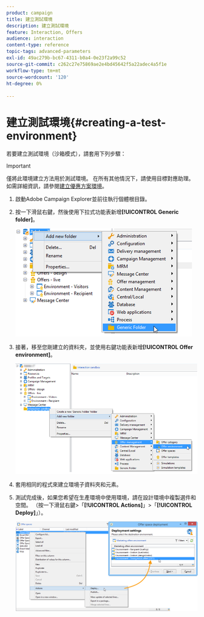 ```yaml
---
product: campaign
title: 建立測試環境
description: 建立測試環境
feature: Interaction, Offers
audience: interaction
content-type: reference
topic-tags: advanced-parameters
exl-id: 49ac279b-bc67-4311-b0a4-0e23f2a99c52
source-git-commit: c262c27e75869ae2e4bd45642f5a22adec4a5f1e
workflow-type: tm+mt
source-wordcount: '120'
ht-degree: 0%

---
```


# 建立測試環境{#creating-a-test-environment}



若要建立測試環境（沙箱模式），請套用下列步驟：

>[!IMPORTANT]
>
>僅將此環境建立方法用於測試環境。 在所有其他情況下，請使用目標對應助理。 如需詳細資訊，請參閱[建立優惠方案環境](../../interaction/using/live-design-environments.md#creating-an-offer-environment)。

1. 啟動Adobe Campaign Explorer並前往執行個體根目錄。
1. 按一下滑鼠右鍵，然後使用下拉式功能表新增&#x200B;**[!UICONTROL Generic folder]**。

   ![](assets/offer_env_creation_001.png)

1. 接著，移至您剛建立的資料夾，並使用右鍵功能表新增&#x200B;**[!UICONTROL Offer environment]**。

   ![](assets/offer_env_creation_001bis.png)

1. 套用相同的程式來建立環境子資料夾和元素。
1. 測試完成後，如果您希望在生產環境中使用環境，請在設計環境中複製選件和空間。 （按一下滑鼠右鍵>「**[!UICONTROL Actions]**」>「**[!UICONTROL Deploy]**」）。

   ![](assets/migration_interaction_5.png)

